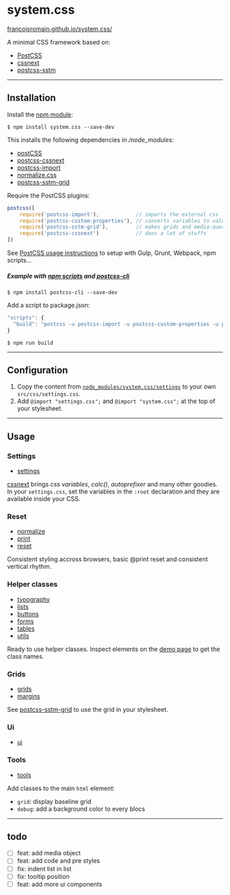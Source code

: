 # system.css

[francoisromain.github.io/system.css/](http://francoisromain.github.io/system.css/)

A minimal CSS framework based on:

- [PostCSS](http://postcss.org/)
- [cssnext](http://cssnext.io)
- [postcss-sstm](http://francoisromain.github.io/postcss-sstm-grid/)

* * * 

## Installation

Install the [npm module](https://www.npmjs.com/package/system.css):

    $ npm install system.css --save-dev

This installs the following dependencies in */node_modules*:

- [postCSS](https://www.npmjs.com/package/postcss)
- [postcss-cssnext](https://www.npmjs.com/package/postcss-cssnext)
- [postcss-import](https://www.npmjs.com/package/postcss-import)
- [normalize.css](https://www.npmjs.com/package/normalize-css)
- [postcss-sstm-grid](https://www.npmjs.com/package/postcss-sstm)

Require the PostCSS plugins:

``` js
postcss([ 
    require('postcss-import'),            // imports the external css
    require('postcss-custom-properties'), // converts variables to values
    require('postcss-sstm-grid'),         // makes grids and media-queries
    require('postcss-cssnext')            // does a lot of stuffs
])
```

See [PostCSS usage instructions](https://github.com/postcss/postcss#usage) to setup with Gulp, Grunt, Webpack, npm scripts…

##### Example with [npm scripts](https://docs.npmjs.com/misc/scripts) and [postcss-cli](https://www.npmjs.com/package/postcss-cli)

    $ npm install postcss-cli --save-dev

Add a script to package.json:

```js
"scripts": {
  "build": "postcss -u postcss-import -u postcss-custom-properties -u postcss-sstm-grid -u postcss-cssnext -i src/css/styles.css -o dist/css/styles.css"
}
```

    $ npm run build

* * * 

## Configuration

1. Copy the content from [`node_modules/system.css/settings`](https://raw.githubusercontent.com/francoisromain/system.css/master/settings.css) to your own `src/css/settings.css`.
2. Add `@import "settings.css";` and `@import "system.css";` at the top of your stylesheet.

* * * 

## Usage

### Settings

- [settings](https://github.com/francoisromain/system.css/blob/master/settings.css)

[cssnext](http://cssnext.io) brings _css variables_, _calc()_, _autoprefixer_ and many other goodies. In your `settings.css`, set the variables in the `:root` declaration and they are available inside your CSS.

### Reset

- [normalize](https://github.com/necolas/normalize.css/blob/master/normalize.css)
- [print](https://github.com/francoisromain/system.css/blob/master/print.css)
- [reset](https://github.com/francoisromain/system.css/blob/master/reset.css)

Consistent styling accross browsers, basic @print reset and consistent vertical rhythm. 


### Helper classes

- [typography](https://github.com/francoisromain/system.css/blob/master/typography.css)
- [lists](https://github.com/francoisromain/system.css/blob/master/lists.css)
- [buttons](https://github.com/francoisromain/system.css/blob/master/buttons.css)
- [forms](https://github.com/francoisromain/system.css/blob/master/forms.css)
- [tables](https://github.com/francoisromain/system.css/blob/master/tables.css)
- [utils](https://github.com/francoisromain/system.css/blob/master/utils.css)

Ready to use helper classes. Inspect elements on the [demo page](http://francoisromain.github.io/system.css/) to get the class names.

### Grids

- [grids](https://github.com/francoisromain/system.css/blob/master/grids.css)
- [margins](https://github.com/francoisromain/system.css/blob/master/margins.css)

See [postcss-sstm-grid](https://github.com/francoisromain/postcss-sstm-grid#usage) to use the grid in your stylesheet.

### Ui

- [ui](https://github.com/francoisromain/system.css/blob/master/ui.css)

### Tools

- [tools](https://github.com/francoisromain/system.css/blob/master/tools.css)

Add classes to the main `html` element: 

- `grid`: display baseline grid
- `debug`: add a background color to every blocs

* * * 

## todo

- [ ] feat: add media object
- [ ] feat: add code and pre styles
- [ ] fix: indent list in list
- [ ] fix: tooltip position
- [ ] feat: add more ui components